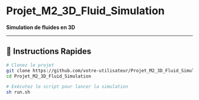 # Projet_M2_3D_Fluid_Simulation

**Simulation de fluides en 3D**  

---

## 🚀 Instructions Rapides

```bash
# Clonez le projet
git clone https://github.com/votre-utilisateur/Projet_M2_3D_Fluid_Simulation.git
cd Projet_M2_3D_Fluid_Simulation

# Exécutez le script pour lancer la simulation
sh run.sh
